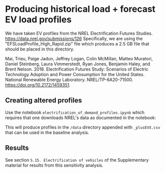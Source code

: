 # Producing historical load + forecast EV load profiles

We have taken EV profiles from the NREL Electrification Futures Studies. https://data.nrel.gov/submissions/126 Specifically, we are using the "EFSLoadProfile_High_Rapid.zip" file which produces a 2.5 GB file that should be placed in this directory.

Mai, Trieu, Paige Jadun, Jeffrey Logan, Colin McMillan, Matteo Muratori, Daniel Steinberg, Laura Vimmerstedt, Ryan Jones, Benjamin Haley, and Brent Nelson. 2018. Electrification Futures Study: Scenarios of Electric Technology Adoption and Power Consumption for the United States. National Renewable Energy Laboratory. NREL/TP-6A20-71500. https://doi.org/10.2172/1459351.

## Creating altered profiles
Use the notebook `electrification_of_demand_profiles.ipynb` which requires that one downloads NREL's data as documented in the notebook:

This will produce profiles in the `/data` directory appended with `_plusEVX.csv` that can be used in the baseline analysis.

## Results
See section `S.15. Electrification of vehicles` of the Supplementary material for results from this sensitivity analysis.
